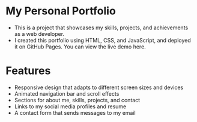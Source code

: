 # My Personal Portfolio
- This is a project that showcases my skills, projects, and achievements as a web developer. 
- I created this portfolio using HTML, CSS, and JavaScript, and deployed it on GitHub Pages. You can view the live demo here.

# Features
- Responsive design that adapts to different screen sizes and devices
- Animated navigation bar and scroll effects
- Sections for about me, skills, projects, and contact
- Links to my social media profiles and resume
- A contact form that sends messages to my email

